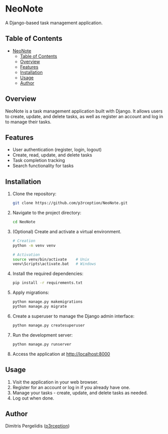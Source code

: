 
# NeoNote

A Django-based task management application.

## Table of Contents
- [NeoNote](#neonote)
  - [Table of Contents](#table-of-contents)
  - [Overview](#overview)
  - [Features](#features)
  - [Installation](#installation)
  - [Usage](#usage)
  - [Author](#author)

## Overview

NeoNote is a task management application built with Django. It allows users to create, update, and delete tasks, as well as register an account and log in to manage their tasks.

## Features

- User authentication (register, login, logout)
- Create, read, update, and delete tasks
- Task completion tracking
- Search functionality for tasks

## Installation

1. Clone the repository:

    ```bash
    git clone https://github.com/p3rception/NeoNote.git
    ```

2. Navigate to the project directory:

    ```bash
    cd NeoNote
    ```
3. (Optional) Create and activate a virtual environment.

    ```bash
    # Creation
    python -m venv venv
    
    # Activation
    source venv/bin/activate    # Unix
    venv\Scripts\activate.bat   # Windows
    ```

4. Install the required dependencies:

    ```bash
    pip install -r requirements.txt
    ```

5. Apply migrations:

    ```bash
    python manage.py makemigrations
    python manage.py migrate
    ```

6. Create a superuser to manage the Django admin interface:

    ```bash
    python manage.py createsuperuser
    ```

7. Run the development server:

    ```bash
    python manage.py runserver
    ```

8. Access the application at [http://localhost:8000](http://localhost:8000)

## Usage

1. Visit the application in your web browser.
2. Register for an account or log in if you already have one.
3. Manage your tasks - create, update, and delete tasks as needed.
4. Log out when done.

## Author

Dimitris Pergelidis ([p3rception](https://github.com/p3rception))
